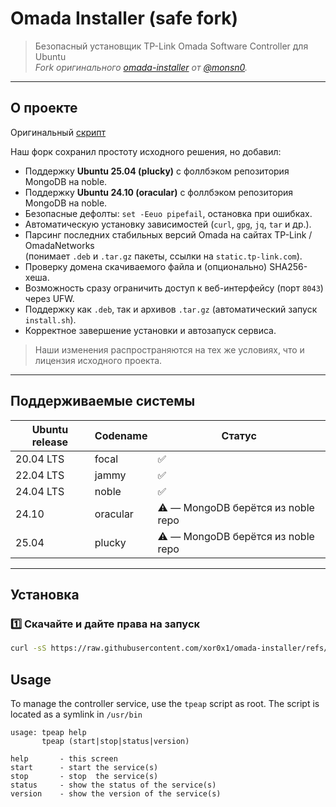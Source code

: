 # Omada Installer (safe fork)

> Безопасный установщик TP-Link Omada Software Controller для Ubuntu  
> _Fork оригинального [omada-installer](https://github.com/monsn0/omada-installer) от [@monsn0](https://github.com/monsn0)._

---

## О проекте

Оригинальный [скрипт](https://github.com/monsn0/omada-installer) 

Наш форк сохранил простоту исходного решения, но добавил:
- Поддержку **Ubuntu 25.04 (plucky)** с фоллбэком репозитория MongoDB на noble.
- Поддержку **Ubuntu 24.10 (oracular)** с фоллбэком репозитория MongoDB на noble.
- Безопасные дефолты: `set -Eeuo pipefail`, остановка при ошибках.
- Автоматическую установку зависимостей (`curl`, `gpg`, `jq`, `tar` и др.).
- Парсинг последних стабильных версий Omada на сайтах TP-Link / OmadaNetworks  
  (понимает `.deb` и `.tar.gz` пакеты, ссылки на `static.tp-link.com`).
- Проверку домена скачиваемого файла и (опционально) SHA256-хеша.
- Возможность сразу ограничить доступ к веб-интерфейсу (порт `8043`) через UFW.
- Поддержку как `.deb`, так и архивов `.tar.gz` (автоматический запуск `install.sh`).
- Корректное завершение установки и автозапуск сервиса.
  
> Наши изменения распространяются на тех же условиях, что и лицензия исходного проекта.

---

## Поддерживаемые системы

| Ubuntu release | Codename | Статус |
|----------------|----------|--------|
| 20.04 LTS      | focal    | ✅ |
| 22.04 LTS      | jammy    | ✅ |
| 24.04 LTS      | noble    | ✅ |
| 24.10          | oracular | ⚠️ — MongoDB берётся из noble repo |
| 25.04          | plucky | ⚠️ — MongoDB берётся из noble repo |

---

## Установка

### 1️⃣ Скачайте и дайте права на запуск

```bash
curl -sS https://raw.githubusercontent.com/xor0x1/omada-installer/refs/heads/main/install-omada-controller.sh | sudo bash

```

## Usage
To manage the controller service, use the `tpeap` script as root.
The script is located as a symlink in `/usr/bin`

```
usage: tpeap help
       tpeap (start|stop|status|version)

help       - this screen
start      - start the service(s)
stop       - stop  the service(s)
status     - show the status of the service(s)
version    - show the version of the service(s)
```
